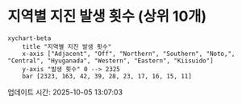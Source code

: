# 지역별 지진 발생 횟수 (상위 10개)

```mermaid
xychart-beta
    title "지역별 지진 발생 횟수"
    x-axis ["Adjacent", "Off", "Northern", "Southern", "Noto,", "Central", "Hyuganada", "Western", "Eastern", "Kiisuido"]
    y-axis "발생 횟수" 0 --> 2325
    bar [2323, 163, 42, 39, 28, 23, 17, 16, 15, 11]
```

업데이트 시간: 2025-10-05 13:07:03
